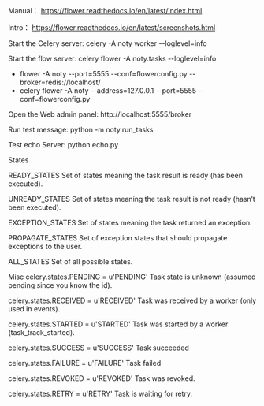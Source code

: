 Manual：
https://flower.readthedocs.io/en/latest/index.html

Intro：
https://flower.readthedocs.io/en/latest/screenshots.html


Start the Celery server: 
celery -A noty worker --loglevel=info 

Start the flow server:
celery flower -A noty.tasks --loglevel=info 

* flower -A noty --port=5555 --conf=flowerconfig.py --broker=redis://localhost/
* celery flower -A noty --address=127.0.0.1 --port=5555 --conf=flowerconfig.py


Open the Web admin panel:
http://localhost:5555/broker

Run test message: 
python -m noty.run_tasks 


Test echo Server:
python echo.py



States

READY_STATES
Set of states meaning the task result is ready (has been executed).

UNREADY_STATES
Set of states meaning the task result is not ready (hasn’t been executed).

EXCEPTION_STATES
Set of states meaning the task returned an exception.

PROPAGATE_STATES
Set of exception states that should propagate exceptions to the user.

ALL_STATES
Set of all possible states.


Misc
celery.states.PENDING = u'PENDING'
Task state is unknown (assumed pending since you know the id).

celery.states.RECEIVED = u'RECEIVED'
Task was received by a worker (only used in events).

celery.states.STARTED = u'STARTED'
Task was started by a worker (task_track_started).

celery.states.SUCCESS = u'SUCCESS'
Task succeeded

celery.states.FAILURE = u'FAILURE'
Task failed

celery.states.REVOKED = u'REVOKED'
Task was revoked.

celery.states.RETRY = u'RETRY'
Task is waiting for retry.